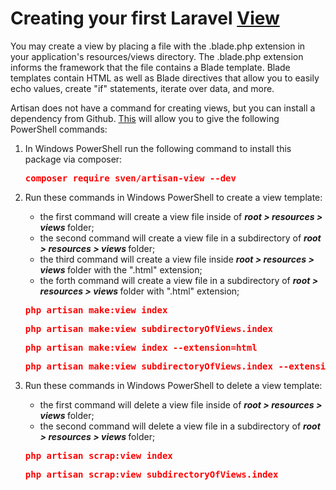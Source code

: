 # Creating your first Laravel [View](https://laravel.com/docs/8.x/views#creating-and-rendering-views "Laravel Database: Views")

You may create a view by placing a file with the .blade.php extension in your application's resources/views directory. The .blade.php extension informs the framework that the file contains a Blade template. Blade templates contain HTML as well as Blade directives that allow you to easily echo values, create "if" statements, iterate over data, and more.

Artisan does not have a command for creating views, but you can install a dependency from Github. [This](https://github.com/svenluijten/artisan-view "Artisan: Views") will allow you to give the following PowerShell commands:

1. In Windows PowerShell run the following command to install this package via composer:

    <span style="color:red; font-weight:bold;">
        <pre>composer require sven/artisan-view --dev</pre>
    </span>

2. Run these commands in Windows PowerShell to create a view template: 
   * the first command will create a view file inside of <span style="font-style:italic; font-weight:bold;">root > resources > views </span> folder;
   * the second command will create a view file in a subdirectory of <span style="font-style:italic; font-weight:bold;">root > resources > views </span> folder;
   * the third command will create a view file inside <span style="font-style:italic; font-weight:bold;">root > resources > views </span> folder with the ".html" extension;
   * the forth command will create a view file in a subdirectory of <span style="font-style:italic; font-weight:bold;">root > resources > views </span> folder with ".html" extension;

    <span style="color:red; font-weight:bold;">
        <pre>php artisan make:view index</pre>
        <pre>php artisan make:view subdirectoryOfViews.index</pre>
        <pre>php artisan make:view index --extension=html</pre>
        <pre>php artisan make:view subdirectoryOfViews.index --extension=html</pre>
    </span>

3. Run these commands in Windows PowerShell to delete a view template: 
   * the first command will delete a view file inside of <span style="font-style:italic; font-weight:bold;">root > resources > views </span> folder;
   * the second command will delete a view file in a subdirectory of <span style="font-style:italic; font-weight:bold;">root > resources > views </span> folder;

    <span style="color:red; font-weight:bold;">
        <pre>php artisan scrap:view index</pre>
        <pre>php artisan scrap:view subdirectoryOfViews.index</pre>
    </span>